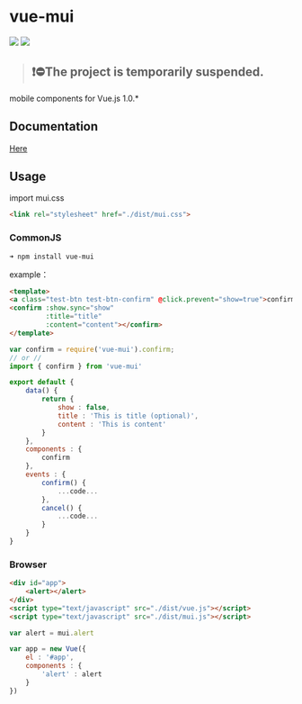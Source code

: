 # vue-mui
[![](https://img.shields.io/npm/v/vue-mui.svg?style=flat-square)](https://www.npmjs.com/package/vue-mui) [![](https://img.shields.io/npm/dt/vue-mui.svg?style=flat-square)](https://www.npmjs.com/package/vue-mui)

> ## ❗️⛔️The project is temporarily suspended.

mobile components for Vue.js 1.0.*

## Documentation ##
[Here](http://mui.yaobieting.com/docs/index.html)

## Usage ##
import mui.css
```HTML
<link rel="stylesheet" href="./dist/mui.css">
```

### CommonJS ###
```
➜ npm install vue-mui
```
example：
```HTML
<template>
<a class="test-btn test-btn-confirm" @click.prevent="show=true">confirm</a>
<confirm :show.sync="show"
	     :title="title" 
	     :content="content"></confirm>
</template>
```

```JavaScript
var confirm = require('vue-mui').confirm;
// or //
import { confirm } from 'vue-mui'

export default {
	data() {
		return {
			show : false,
			title : 'This is title (optional)',
			content : 'This is content'
		}
	},
	components : {
		confirm
	},
	events : {
		confirm() {
			...code...
		},
		cancel() {
			...code...
		}
	}
}
```

### Browser ###
```HTML
<div id="app">
	<alert></alert>
</div>
<script type="text/javascript" src="./dist/vue.js"></script>
<script type="text/javascript" src="./dist/mui.js"></script>
```
```JavaScript
var alert = mui.alert

var app = new Vue({
    el : '#app',
    components : {
        'alert' : alert
    }
})
```
